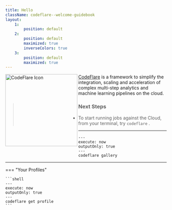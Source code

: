 ```yaml
---
title: Hello
className: codeflare--welcome-guidebook
layout:
    1:
        position: default
    2:
        position: default
        maximized: true
        inverseColors: true
    3:
        position: default
        maximized: true
---
```


<img alt="CodeFlare Icon" src="@kui-shell/client/icons/svg/codeflare.svg" width="225" height="225" align="left" />

[CodeFlare](https://codeflare.dev) is a framework to simplify the
integration, scaling and acceleration of complex multi-step analytics
and machine learning pipelines on the cloud.

> ### Next Steps
>
> - To start running jobs against the Cloud, from your terminal, try `codeflare` .

---

```shell
---
execute: now
outputOnly: true
---
codeflare gallery
```

---

=== "Your Profiles"

    ```shell
    ---
    execute: now
    outputOnly: true
    ---
    codeflare get profile
    ```
